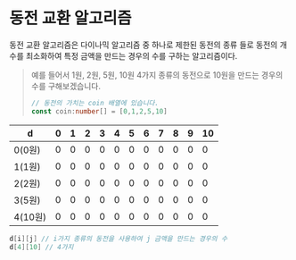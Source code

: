 # 동전 교환 알고리즘

동전 교환 알고리즘은 다이나믹 알고리즘 중 하나로 제한된 동전의 종류 들로 동전의 개수를 최소화하여 특정 금액을 만드는 경우의 수를 구하는 알고리즘이다.

> 예를 들어서 1원, 2원, 5원, 10원 4가지 종류의 동전으로 10원을 만드는
> 경우의 수를 구해보겠습니다.
> ``` typescript
> // 동전의 가치는 coin 배열에 있습니다.
> const coin:number[] = [0,1,2,5,10]
> ```

| d      | 0   | 1   | 2   | 3   | 4   | 5   | 6   | 7   | 8   | 9   | 10  |
|--------|-----|-----|-----|-----|-----|-----|-----|-----|-----|-----|-----|
| 0(0원)  | 0   | 0   | 0   | 0   | 0   | 0   | 0   | 0   | 0   | 0   | 0   |
| 1(1원)  | 0   | 0   | 0   | 0   | 0   | 0   | 0   | 0   | 0   | 0   | 0   |
| 2(2원)  | 0   | 0   | 0   | 0   | 0   | 0   | 0   | 0   | 0   | 0   | 0   |
| 3(5원)  | 0   | 0   | 0   | 0   | 0   | 0   | 0   | 0   | 0   | 0   | 0   |
| 4(10원) | 0   | 0   | 0   | 0   | 0   | 0   | 0   | 0   | 0   | 0   | 0   |

``` java
d[i][j] // i가지 종류의 동전을 사용하여 j 금액을 만드는 경우의 수
d[4][10] // 4가지
```
